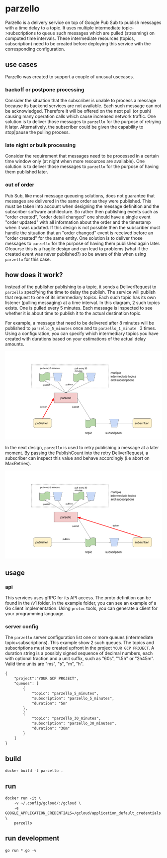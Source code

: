 # parzello

Parzello is a delivery service on top of Google Pub Sub to publish messages with a time delay to a topic.
It uses multiple intermediate topic->subscriptions to queue such messages which are pulled (streaming) on computed time intervals.
These intermediate resources (topics, subscription) need to be created before deploying this service with the corresponding configuration.

## use cases
Parzello was created to support a couple of unusual usecases.

### backoff or postpone processing
Consider the situation that the subscriber is unable to process a message because its backend services are not available.
Each such message can not be acknowledged.
Therefore it will be offered on the next pull (or push) causing many operation calls which cause increased network traffic.
One solution is to deliver those messages to `parzello` for the purpose of retrying it later.
Alternatively, the subscriber could be given the capability to stop|pause the pulling process.

### late night or bulk processing
Consider the requirement that messages need to be processed in a certain time window only (at night when more resources are available).
One solution is to deliver those messages to `parzello` for the purpose of having them published later.

### out of order
Pub Sub, like most message queueing solutions, does not guarantee that messages are delivered in the same order as they were published. This must be taken into account when designing the message definition and the subscriber software architecture. So rather then publishing events such as "order created", "order detail changed" one should have a single event "order updated" with all information about the order and the timestamp when it was updated.
If this design is not possible then the subscriber must handle the situation that an "order changed" event is received before an "order created" for the same entity.
One solution is to deliver those messages to `parzello` for the purpose of having them published again later.
Ofcourse this is a fragile design and can lead to problems (what if the created event was never published?) so be aware of this when using `parzello` for this case.

## how does it work?

Instead of the publisher publishing to a topic, it sends a DeliverRequest to `parzello` specifying the time to delay the publish. 
The service will publish that request to one of its intermediary topics. 
Each such topic has its own listener (pulling messaging) at a time interval.
In this diagram, 2 such topics exists. One is pulled every 5 minutes. 
Each message is inspected to see whether it is about time to publish it to the actual destination topic.

For example, a message that need to be delivered after 8 minutes will be published to `parzello_5_minutes` once and to `parzello_1_minute ` 3 times.
Using a configuration, you can specify which intermediary topics you have created with durations based on your estimations of the actual delay amounts.

![](./doc/parzello_delay.png)

In the next design, `parzello` is used to retry publishing a message at a later moment.
By passing the PublishCount into the retry DeliverRequest, a subscriber can inspect this value and behave accordingly (i.e abort on MaxRetries).

![](./doc/parzello_delay_retry.png)

## usage

### api

This services uses gRPC for its API access.
The proto definition can be found in the /v1 folder.
In the example folder, you can see an example of a Go client implementation. Using `protoc` tools, you can generate a client for your programming language.

### server config

The `parzello` server configuration list one or more queues (intermediate topic+subscriptions).
This example show 2 such queues. 
The topics and subscriptions must be created upfront in the project `YOUR GCP PROJECT`.
A duration string is a possibly signed sequence of decimal numbers, each with optional fraction and a unit suffix, such as "60s", "1.5h" or "2h45m". Valid time units are "ms", "s", "m", "h".

    {
        "project":"YOUR GCP PROJECT",
        "queues": [
            {
                "topic": "parzello_5_minutes",
                "subscription": "parzello_5_minutes",
                "duration": "5m"
            },
            {
                "topic": "parzello_30_minutes",
                "subscription": "parzello_30_minutes",
                "duration": "30m"
            }
        ]
    }

## build

    docker build -t parzello .

## run

    docker run -it \
        -v ~/.config/gcloud/:/gcloud \
        -e GOOGLE_APPLICATION_CREDENTIALS=/gcloud/application_default_credentials.json \
        parzello

## run development

    go run *.go -v
